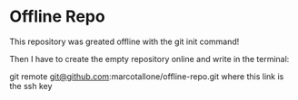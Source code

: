 # Offline Repo

This repository was greated offline with the 
git init command!

Then I have to create the empty repository online and write in the terminal:

git remote git@github.com:marcotallone/offline-repo.git where this link is the ssh key
